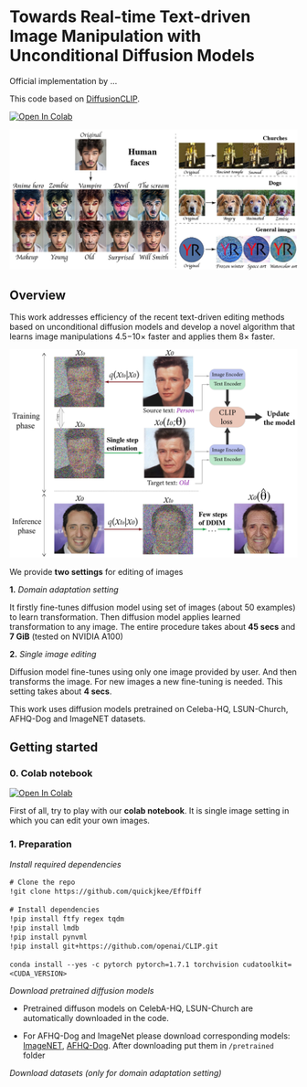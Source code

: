 # Towards Real-time Text-driven Image Manipulation with Unconditional Diffusion Models

Official implementation [](https://arxiv.org/abs/2011.13786) by ...

This code based on [DiffusionCLIP](https://github.com/gwang-kim/DiffusionCLIP).

[![Open In Colab](https://colab.research.google.com/assets/colab-badge.svg)](https://colab.research.google.com/drive/1rtu01eOB2gwr_j0gSyzXgkbMUKL_mNIx?usp=sharing)

![An image](./utils_imgs/readme.jpg)

## Overview

This work addresses efficiency of the recent text-driven editing methods based on unconditional diffusion
models and develop a novel algorithm that learns image manipulations 4.5−10× faster and applies them 8× faster.

![An image](./utils_imgs/overview-1.jpg)

We provide **two settings** for editing of images

**1.** _Domain adaptation setting_

It firstly fine-tunes diffusion model using set of images (about 50 examples) to learn transformation. 
Then diffusion model applies learned transformation to any image. The entire procedure takes about **45 secs** and **7 GiB** (tested on NVIDIA A100)

**2.** _Single image editing_

Diffusion model fine-tunes using only one image provided by user. And then transforms the image. For new images a new fine-tuning is needed. This setting takes about **4 secs**. 

This work uses diffusion models pretrained on Celeba-HQ, LSUN-Church, AFHQ-Dog and ImageNET datasets.

## Getting started

### 0. Colab notebook
[![Open In Colab](https://colab.research.google.com/assets/colab-badge.svg)](https://colab.research.google.com/drive/1rtu01eOB2gwr_j0gSyzXgkbMUKL_mNIx?usp=sharing)

First of all, try to play with our **colab notebook**. It is single image setting in which you can edit your own images.
### 1. Preparation

_Install required dependencies_
```
# Clone the repo
!git clone https://github.com/quickjkee/EffDiff

# Install dependencies
!pip install ftfy regex tqdm
!pip install lmdb
!pip install pynvml
!pip install git+https://github.com/openai/CLIP.git

conda install --yes -c pytorch pytorch=1.7.1 torchvision cudatoolkit=<CUDA_VERSION>
```

_Download pretrained diffusion models_

* Pretrained diffuson models on CelebA-HQ, LSUN-Church are automatically downloaded in the code.

* For AFHQ-Dog and ImageNet please download corresponding models: [ImageNET](https://openaipublic.blob.core.windows.net/diffusion/jul-2021/512x512_diffusion.pt), [AFHQ-Dog](https://onedrive.live.com/?authkey=%21AOIJGI8FUQXvFf8&cid=72419B431C262344&id=72419B431C262344%21103832&parId=72419B431C262344%21103807&o=OneUp).
After downloading put them in ```/pretrained``` folder


_Download datasets (only for domain adaptation setting)_